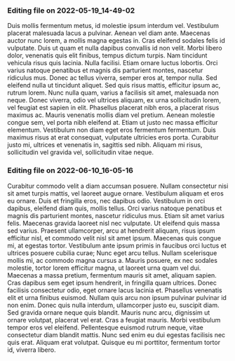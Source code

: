 

### Editing file on 2022-05-19_14-49-02

Duis mollis fermentum metus, id molestie ipsum interdum vel. Vestibulum placerat malesuada lacus a pulvinar. Aenean vel diam ante. Maecenas auctor nunc lorem, a mollis magna egestas in. Cras eleifend sodales felis id vulputate. Duis ut quam et nulla dapibus convallis id non velit. Morbi libero dolor, venenatis quis elit finibus, tempus dictum turpis. Nam tincidunt vehicula risus quis lacinia. Nulla facilisi. Etiam ornare luctus lobortis. Orci varius natoque penatibus et magnis dis parturient montes, nascetur ridiculus mus. Donec ac tellus viverra, semper eros at, tempor nulla. Sed eleifend nulla ut tincidunt aliquet.
Sed quis risus mattis, efficitur ipsum ac, rutrum lorem. Nunc nulla quam, varius a facilisis sit amet, malesuada non neque. Donec viverra, odio vel ultrices aliquam, ex urna sollicitudin lorem, vel feugiat est sapien in elit. Phasellus placerat nibh eros, a placerat risus maximus ac. Mauris venenatis mollis diam vel pretium. Aenean molestie congue sem, vel porta nibh eleifend at. Etiam ut justo nec massa efficitur elementum. Vestibulum non diam eget eros fermentum fermentum. Duis maximus risus at erat consequat, vulputate ultricies eros porta. Curabitur justo mi, ultrices et venenatis in, sagittis sed nibh. Aliquam mi risus, sollicitudin vel gravida vel, sollicitudin vitae neque.




### Editing file on 2022-06-10_16-05-16

Curabitur commodo velit a diam accumsan posuere. Nullam consectetur nisi sit amet turpis mattis, vel laoreet augue ornare. Vestibulum aliquam et eros eu ornare. Duis et fringilla eros, nec dapibus odio. Vestibulum in orci dapibus, eleifend diam quis, mollis tellus. Orci varius natoque penatibus et magnis dis parturient montes, nascetur ridiculus mus. Etiam sit amet varius felis. Maecenas gravida laoreet nisl nec vulputate. Ut eleifend quis massa sed varius. Praesent ullamcorper, arcu at hendrerit aliquam, risus ipsum efficitur nisl, et commodo velit nisl sit amet ipsum. Maecenas quis congue mi, at egestas tortor. Vestibulum ante ipsum primis in faucibus orci luctus et ultrices posuere cubilia curae; Nunc eget arcu tellus. Nullam scelerisque mollis mi, ac commodo magna cursus a. Mauris posuere, ex nec sodales molestie, tortor lorem efficitur magna, ut laoreet urna quam vel dui. Maecenas a massa pretium, fermentum mauris sit amet, aliquam sapien.
Cras dapibus sem eget ipsum hendrerit, in fringilla quam ultrices. Donec facilisis consectetur odio, eget ornare lacus lacinia et. Phasellus venenatis elit et urna finibus euismod. Nullam quis arcu non ipsum pulvinar pulvinar id non enim. Donec quis nulla interdum, ullamcorper justo eu, suscipit diam. Sed gravida ornare neque quis blandit. Mauris nunc arcu, dignissim ut ornare volutpat, placerat vel erat. Cras a feugiat mauris. Morbi vestibulum tempor eros vel eleifend. Pellentesque euismod rutrum neque, vitae consectetur diam blandit mattis. Nunc sed enim eu dui egestas facilisis nec quis erat. Aliquam erat volutpat. Quisque eu mi porttitor, fermentum tortor id, viverra libero.


